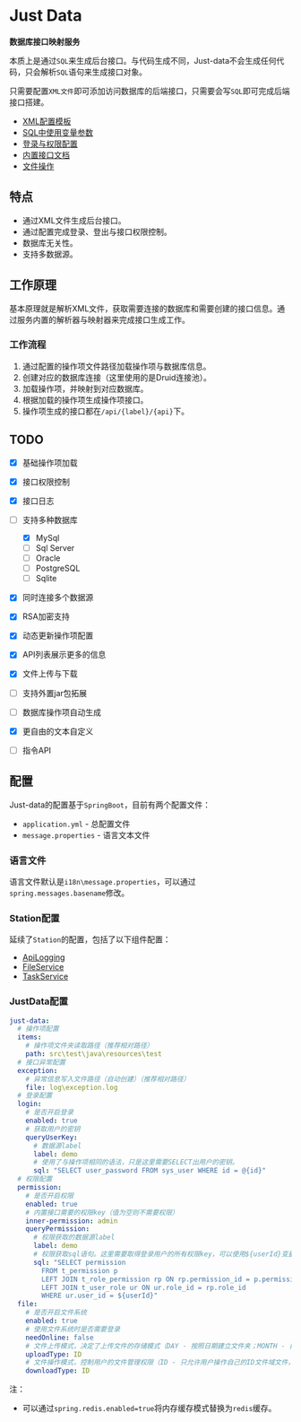 # Just Data

__数据库接口映射服务__

本质上是通过`SQL`来生成后台接口。与代码生成不同，Just-data不会生成任何代码，只会解析`SQL`语句来生成接口对象。

只需要配置`XML文件`即可添加访问数据库的后端接口，只需要会写`SQL`即可完成后端接口搭建。

- [XML配置模板](docs/template.xml)
- [SQL中使用变量参数](docs/操作项SQL格式规范.md)
- [登录与权限配置](docs/登录与权限.md)
- [内置接口文档](docs/内置接口文档.md)
- [文件操作](docs/文件操作.md)

## 特点

* 通过XML文件生成后台接口。
* 通过配置完成登录、登出与接口权限控制。
* 数据库无关性。
* 支持多数据源。

## 工作原理

基本原理就是解析XML文件，获取需要连接的数据库和需要创建的接口信息。通过服务内置的解析器与映射器来完成接口生成工作。

### 工作流程

1. 通过配置的操作项文件路径加载操作项与数据库信息。
2. 创建对应的数据库连接（这里使用的是Druid连接池）。
3. 加载操作项，并映射到对应数据库。
4. 根据加载的操作项生成操作项接口。
5. 操作项生成的接口都在`/api/{label}/{api}`下。

## TODO

* [x] 基础操作项加载
* [x] 接口权限控制
* [x] 接口日志
* [ ] 支持多种数据库

  * [x] MySql
  * [ ] Sql Server
  * [ ] Oracle
  * [ ] PostgreSQL
  * [ ] Sqlite

* [x] 同时连接多个数据源
* [x] RSA加密支持
* [x] 动态更新操作项配置
* [x] API列表展示更多的信息
* [x] 文件上传与下载
* [ ] 支持外置jar包拓展
* [ ] 数据库操作项自动生成
* [x] 更自由的文本自定义
* [ ] 指令API

## 配置

Just-data的配置基于`SpringBoot`，目前有两个配置文件：

- `application.yml` - 总配置文件
- `message.properties` - 语言文本文件

### 语言文件

语言文件默认是`i18n\message.properties`，可以通过`spring.messages.basename`修改。

### Station配置

延续了`Station`的配置，包括了以下组件配置：

* [ApiLogging](https://github.com/Verlif/logging-spring-boot-starter)
* [FileService](https://github.com/Verlif/file-spring-boot-starter)
* [TaskService](https://github.com/Verlif/task-spring-boot-starter)

### JustData配置

```yaml
just-data:
  # 操作项配置
  items:
    # 操作项文件夹读取路径（推荐相对路径）
    path: src\test\java\resources\test
  # 接口异常配置
  exception:
    # 异常信息写入文件路径（自动创建）（推荐相对路径）
    file: log\exception.log
  # 登录配置
  login:
    # 是否开启登录
    enabled: true
    # 获取用户的密钥
    queryUserKey:
      # 数据源label
      label: demo
      # 使用了与操作项相同的语法，只是这里需要SELECT出用户的密钥。
      sql: "SELECT user_password FROM sys_user WHERE id = @{id}"
  # 权限配置
  permission:
    # 是否开启权限
    enabled: true
    # 内置接口需要的权限key（值为空则不需要权限）
    inner-permission: admin
    queryPermission:
      # 权限获取的数据源label
      label: demo
      # 权限获取sql语句。这里需要取得登录用户的所有权限key，可以使用${userId}变量来替换登录用户ID
      sql: "SELECT permission
        FROM t_permission p
        LEFT JOIN t_role_permission rp ON rp.permission_id = p.permission_id
        LEFT JOIN t_user_role ur ON ur.role_id = rp.role_id
        WHERE ur.user_id = ${userId}"
  file:
    # 是否开启文件系统
    enabled: true
    # 使用文件系统时是否需要登录
    needOnline: false
    # 文件上传模式，决定了上传文件的存储模式（DAY - 按照日期建立文件夹；MONTH - 按照月份建立文件夹；ID - 根据登录用户ID建立文件夹）
    uploadType: ID
    # 文件操作模式，控制用户的文件管理权限（ID - 只允许用户操作自己的ID文件域文件，配合uploadType(ID)使用；ALL - 无限制）
    downloadType: ID
```

注：

* 可以通过`spring.redis.enabled=true`将内存缓存模式替换为`redis`缓存。
